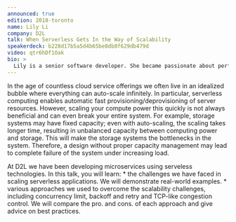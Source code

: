 ```yaml
---
announced: true
edition: 2018-toronto
name: Lily Li
company: D2L
talk: When Serverless Gets In the Way of Scalability
speakerdeck: b228d17b5a5d4b65be8db8f629db479d
video: qtr6hDf1Oak
bio: >
  Lily is a senior software developer. She became passionate about performance and scalability in networking and distributed systems when obtaining her Master's Degree from University of Waterloo. For the last two years, she has been working in D2L focusing on scalability issues in AWS, building large-scale web applications based on Serverless technologies and event-driven architecture. She has also been leading on the effort of best practices and design patterns for microservices. As an advocate of software performance engineering, she enjoys to deliver talks on performance and scalability to her peers. Prior to D2L, Lily worked with large-scale messaging system in RIM.
---
```


In the age of countless cloud service offerings we often live in an idealized bubble where everything can auto-scale infinitely. In particular, serverless computing enables automatic fast provisioning/deprovisioning of server resources. However, scaling your compute power this quickly is not always beneficial and can even break your entire system. For example, storage systems may have fixed capacity; even with auto-scaling, the scaling takes longer time, resulting in unbalanced capacity between computing power and storage. This will make the storage systems the bottlenecks in the system. Therefore, a design without proper capacity management may lead to complete failure of the system under increasing load.

At D2L we have been developing microservices using serveless technologies. In this talk, you will learn: * the challenges we have faced in scaling serverless applications. We will demonstrate real-world examples. * various approaches we used to overcome the scalability challenges, including concurrency limit, backoff and retry and TCP-like congestion control. We will compare the pro. and cons. of each approach and give advice on best practices.
